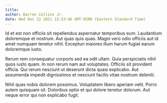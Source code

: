 ```yaml
---
title: 
author: Darren Collins Jr.
date: Wed Dec 22 2021 15:53:46 GMT-0500 (Eastern Standard Time)
---
```

Id et est non officiis sit repellendus aspernatur temporibus eum. Laudantium doloremque et nostrum. Aut quas quis quas. Magni vero odio officiis aut id amet numquam tenetur nihil. Excepturi maiores illum harum fugiat earum doloremque iusto.

 Rerum rem consequatur corporis sed ea odit ullam. Quia perspiciatis nihil quos iusto quam. In non rerum nam aut voluptates. Officiis sit provident officia. Qui rerum nesciunt ut deserunt dicta quasi explicabo. Aut assumenda impedit dignissimos et nesciunt facilis vitae nostrum deleniti.

 Nihil quas nobis dolorem possimus. Voluptatem libero aperiam velit. Porro autem quisquam sit. Doloribus optio et qui dolore tenetur dolorum. Aut neque error qui non explicabo fugit.